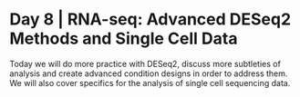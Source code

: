 # Day 8 | RNA-seq: Advanced DESeq2 Methods and Single Cell Data

Today we will do more practice with DESeq2, discuss more subtleties of analysis and create advanced condition designs in order to address them. We will also cover specifics for the analysis of single cell sequencing data.
